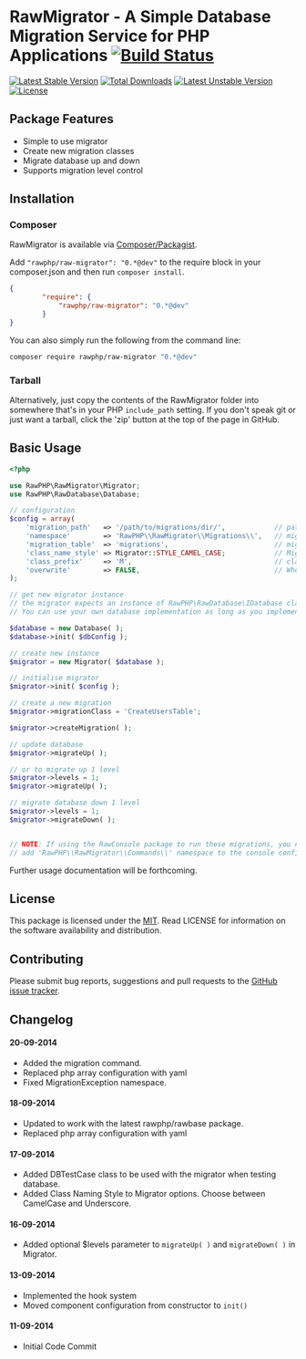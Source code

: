 # RawMigrator - A Simple Database Migration Service for PHP Applications [![Build Status](https://travis-ci.org/rawphp/RawMigrator.svg?branch=master)](https://travis-ci.org/rawphp/RawMigrator)

[![Latest Stable Version](https://poser.pugx.org/rawphp/raw-migrator/v/stable.svg)](https://packagist.org/packages/rawphp/raw-migrator) [![Total Downloads](https://poser.pugx.org/rawphp/raw-migrator/downloads.svg)](https://packagist.org/packages/rawphp/raw-migrator) [![Latest Unstable Version](https://poser.pugx.org/rawphp/raw-migrator/v/unstable.svg)](https://packagist.org/packages/rawphp/raw-migrator) [![License](https://poser.pugx.org/rawphp/raw-migrator/license.svg)](https://packagist.org/packages/rawphp/raw-migrator)

## Package Features
- Simple to use migrator
- Create new migration classes
- Migrate database up and down
- Supports migration level control

## Installation

### Composer
RawMigrator is available via [Composer/Packagist](https://packagist.org/packages/rawphp/raw-router).

Add `"rawphp/raw-migrator": "0.*@dev"` to the require block in your composer.json and then run `composer install`.

```json
{
        "require": {
            "rawphp/raw-migrator": "0.*@dev"
        }
}
```

You can also simply run the following from the command line:

```sh
composer require rawphp/raw-migrator "0.*@dev"
```

### Tarball
Alternatively, just copy the contents of the RawMigrator folder into somewhere that's in your PHP `include_path` setting. If you don't speak git or just want a tarball, click the 'zip' button at the top of the page in GitHub.

## Basic Usage

```php
<?php

use RawPHP\RawMigrator\Migrator;
use RawPHP\RawDatabase\Database;

// configuration
$config = array(
    'migration_path'   => '/path/to/migrations/dir/',            // path to migrations directory
    'namespace'        => 'RawPHP\\RawMigrator\\Migrations\\',   // migrations namespace, leave empty if namespaces not used
    'migration_table'  => 'migrations',                          // migrations table name
    'class_name_style' => Migrator::STYLE_CAMEL_CASE;            // Migrator::STYLE_UNDERSCORE
    'class_prefix'     => 'M',                                   // class prefix for creating new migrations
    'overwrite'        => FALSE,                                 // Whether to overwrite existing migrations of the same name
);

// get new migrator instance
// the migrator expects an instance of RawPHP\RawDatabase\IDatabase class as its first parameter.
// You can use your own database implementation as long as you implement the IDatabase interface.

$database = new Database( );
$database->init( $dbConfig );

// create new instance
$migrator = new Migrator( $database );

// initialise migrator
$migrator->init( $config );

// create a new migration
$migrator->migrationClass = 'CreateUsersTable';

$migrator->createMigration( );

// update database
$migrator->migrateUp( );

// or to migrate up 1 level
$migrator->levels = 1;
$migrator->migrateUp( );

// migrate database down 1 level
$migrator->levels = 1;
$migrator->migrateDown( );


// NOTE: If using the RawConsole package to run these migrations, you need to
// add 'RawPHP\\RawMigrator\\Commands\\' namespace to the console configuration file.

```

Further usage documentation will be forthcoming.

## License
This package is licensed under the [MIT](https://github.com/rawphp/RawMigrator/blob/master/LICENSE). Read LICENSE for information on the software availability and distribution.

## Contributing

Please submit bug reports, suggestions and pull requests to the [GitHub issue tracker](https://github.com/rawphp/RawMigrator/issues).

## Changelog

#### 20-09-2014
- Added the migration command.
- Replaced php array configuration with yaml
- Fixed MigrationException namespace.

#### 18-09-2014
- Updated to work with the latest rawphp/rawbase package.
- Replaced php array configuration with yaml

#### 17-09-2014
- Added DBTestCase class to be used with the migrator when testing database.
- Added Class Naming Style to Migrator options. Choose between CamelCase and Underscore.

#### 16-09-2014
- Added optional $levels parameter to `migrateUp( )` and `migrateDown( )` in Migrator.

#### 13-09-2014
- Implemented the hook system
- Moved component configuration from constructor to `init()`

#### 11-09-2014
- Initial Code Commit
